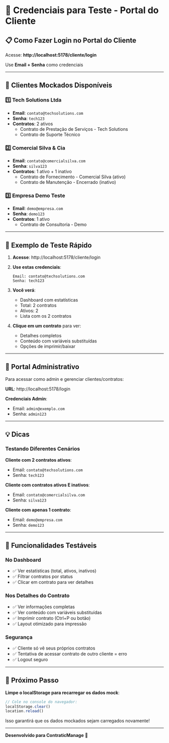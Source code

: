 # 🔑 Credenciais para Teste - Portal do Cliente

## 📋 Como Fazer Login no Portal do Cliente

Acesse: **http://localhost:5178/cliente/login**

Use **Email + Senha** como credenciais

---

## 👥 Clientes Mockados Disponíveis

### 1️⃣ Tech Solutions Ltda
- **Email**: `contato@techsolutions.com`
- **Senha**: `tech123`
- **Contratos**: 2 ativos
  - Contrato de Prestação de Serviços - Tech Solutions
  - Contrato de Suporte Técnico

### 2️⃣ Comercial Silva & Cia
- **Email**: `contato@comercialsilva.com`
- **Senha**: `silva123`
- **Contratos**: 1 ativo + 1 inativo
  - Contrato de Fornecimento - Comercial Silva (ativo)
  - Contrato de Manutenção - Encerrado (inativo)

### 3️⃣ Empresa Demo Teste
- **Email**: `demo@empresa.com`
- **Senha**: `demo123`
- **Contratos**: 1 ativo
  - Contrato de Consultoria - Demo

---

## 🎯 Exemplo de Teste Rápido

1. **Acesse**: http://localhost:5178/cliente/login

2. **Use estas credenciais**:
   ```
   Email: contato@techsolutions.com
   Senha: tech123
   ```

3. **Você verá**:
   - Dashboard com estatísticas
   - Total: 2 contratos
   - Ativos: 2
   - Lista com os 2 contratos

4. **Clique em um contrato** para ver:
   - Detalhes completos
   - Conteúdo com variáveis substituídas
   - Opções de imprimir/baixar

---

## 🔐 Portal Administrativo

Para acessar como admin e gerenciar clientes/contratos:

**URL**: http://localhost:5178/login

**Credenciais Admin**:
- Email: `admin@exemplo.com`
- Senha: `admin123`

---

## 💡 Dicas

### Testando Diferentes Cenários

**Cliente com 2 contratos ativos**:
- Email: `contato@techsolutions.com`
- Senha: `tech123`

**Cliente com contratos ativos E inativos**:
- Email: `contato@comercialsilva.com`
- Senha: `silva123`

**Cliente com apenas 1 contrato**:
- Email: `demo@empresa.com`
- Senha: `demo123`

---

## 📱 Funcionalidades Testáveis

### No Dashboard
- ✅ Ver estatísticas (total, ativos, inativos)
- ✅ Filtrar contratos por status
- ✅ Clicar em contrato para ver detalhes

### Nos Detalhes do Contrato
- ✅ Ver informações completas
- ✅ Ver conteúdo com variáveis substituídas
- ✅ Imprimir contrato (Ctrl+P ou botão)
- ✅ Layout otimizado para impressão

### Segurança
- ✅ Cliente só vê seus próprios contratos
- ✅ Tentativa de acessar contrato de outro cliente = erro
- ✅ Logout seguro

---

## 🚀 Próximo Passo

**Limpe o localStorage para recarregar os dados mock**:
```javascript
// Cole no console do navegador:
localStorage.clear()
location.reload()
```

Isso garantirá que os dados mockados sejam carregados novamente!

---

**Desenvolvido para ContraticManage** 🎉
